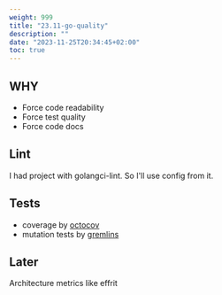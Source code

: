 ```yaml
---
weight: 999
title: "23.11-go-quality"
description: ""
date: "2023-11-25T20:34:45+02:00"
toc: true
---
```


## WHY

- Force code readability
- Force test quality
- Force code docs

## Lint

I had project with golangci-lint. So I'll use config from it.

## Tests

- coverage by [octocov](https://github.com/k1LoW/octocov#coverageacceptable)
- mutation tests by [gremlins](https://github.com/go-gremlins/gremlins)

## Later

Architecture metrics like effrit
